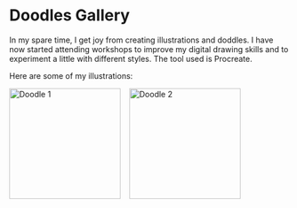 # Doodles Gallery

In my spare time, I get joy from creating illustrations and doddles. I have now started attending workshops to improve my digital drawing skills and to experiment a little with different styles. The tool used is Procreate. 

Here are some of my illustrations:

<div style="display: flex; flex-wrap: wrap; gap: 16px;">
  <img src="/images/illustrations/HobbitDoor.png" alt="Doodle 1" width="200"/>
  <img src="/images/illustrations/Landscape.png" alt="Doodle 2" width="200"/>
  <!-- Add more images as needed -->
</div>